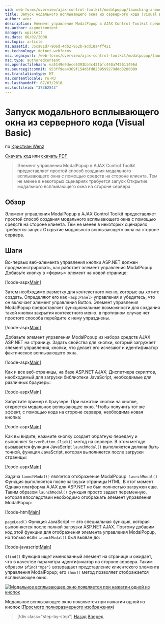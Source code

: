 ```yaml
---
uid: web-forms/overview/ajax-control-toolkit/modalpopup/launching-a-modal-popup-window-from-server-code-vb
title: Запуск модального всплывающего окна из серверного кода (Visual Basic) | Документация Майкрософт
author: wenz
description: Элемент управления ModalPopup в AJAX Control Toolkit предоставляет простой способ создания модального всплывающего окна с помощью средств на стороне клиента. Тем не менее в некоторых сценариях требуется, t...
ms.author: aspnetcontent
manager: wpickett
ms.date: 06/02/2008
ms.topic: article
ms.assetid: 36ca81d7-906d-4db2-952b-add18a4ff421
ms.technology: dotnet-webforms
msc.legacyurl: /web-forms/overview/ajax-control-toolkit/modalpopup/launching-a-modal-popup-window-from-server-code-vb
msc.type: authoredcontent
ms.openlocfilehash: ea5149e9dece5393bb4c431bfc440a745611496d
ms.sourcegitcommit: 953ff9ea4369f154d6fd0239599279ddd3280009
ms.translationtype: MT
ms.contentlocale: ru-RU
ms.lasthandoff: 07/03/2018
ms.locfileid: "37362843"
---
```

<a name="launching-a-modal-popup-window-from-server-code-vb"></a>Запуск модального всплывающего окна из серверного кода (Visual Basic)
====================
по [Кристиан Wenz](https://github.com/wenz)

[Скачать код](http://download.microsoft.com/download/2/4/0/24052038-f942-4336-905b-b60ae56f0dd5/ModalPopup1.vb.zip) или [скачать PDF](http://download.microsoft.com/download/b/6/a/b6ae89ee-df69-4c87-9bfb-ad1eb2b23373/modalpopup1VB.pdf)

> Элемент управления ModalPopup в AJAX Control Toolkit предоставляет простой способ создания модального всплывающего окна с помощью средств на стороне клиента. Тем не менее в некоторых сценариях требуется запуск Открытие модального всплывающего окна на стороне сервера.


## <a name="overview"></a>Обзор

Элемент управления ModalPopup в AJAX Control Toolkit предоставляет простой способ создания модального всплывающего окна с помощью средств на стороне клиента. Тем не менее в некоторых сценариях требуется запуск Открытие модального всплывающего окна на стороне сервера.

## <a name="steps"></a>Шаги

Во-первых веб-элемента управления кнопки ASP.NET должен продемонстрировать, как работает элемент управления ModalPopup. Добавьте кнопку в &lt;формы&gt; элемент на новой странице:

[!code-aspx[Main](launching-a-modal-popup-window-from-server-code-vb/samples/sample1.aspx)]

Затем необходимо разметку для контекстного меню, которые вы хотите создать. Определяют его как `<asp:Panel>` управления и убедитесь, что он включает элемент управления Button. Элемент управления ModalPopup предоставляет функциональные возможности для создания такой кнопки закрытия контекстного меню. в противном случае нет простого способа перейдите к нему упразднены.

[!code-aspx[Main](launching-a-modal-popup-window-from-server-code-vb/samples/sample2.aspx)]

Добавьте элемент управления ModalPopup из набора средств AJAX ASP.NET на страницу. Задать свойства для кнопки, который загружает элемент управления, кнопки, что делает его исчезают и идентификатор фактическое всплывающего окна.

[!code-aspx[Main](launching-a-modal-popup-window-from-server-code-vb/samples/sample3.aspx)]

Как и все веб-страницы, на базе ASP.NET AJAX; Диспетчера скриптов, необходимый для загрузки библиотеки JavaScript, необходимые для различных браузеры:

[!code-aspx[Main](launching-a-modal-popup-window-from-server-code-vb/samples/sample4.aspx)]

Запустите пример в браузере. При нажатии кнопки на кнопке, откроется модальное всплывающее окно. Чтобы получить тот же эффект, с помощью кода на стороне сервера, необходима новая кнопка:

[!code-aspx[Main](launching-a-modal-popup-window-from-server-code-vb/samples/sample5.aspx)]

Как вы видите, нажмите кнопку создает обратную передачу и выполняет `ServerButton_Click()` метод на сервере. В этом методе вызывается функция JavaScript `launchModal()` выполняется должна быть точной, функция JavaScript, которая выполняется после загрузки страницы:

[!code-aspx[Main](launching-a-modal-popup-window-from-server-code-vb/samples/sample6.aspx)]

Задача `launchModal()` является отображение ModalPopup. `launchModal()` Функция выполняется после загрузки страницы HTML. В этот момент Однако платформа AJAX для ASP.NET не был полностью загружен еще. Таким образом `launchModal()` функция просто задает переменную, которая впоследствии необходимо отображать элемент управления ModalPopup:

[!code-html[Main](launching-a-modal-popup-window-from-server-code-vb/samples/sample7.html)]

`pageLoad()` Функция JavaScript — это специальная функция, которая выполняется после полной загрузки ASP.NET AJAX. Поэтому добавим код этой функции для отображения элемента управления ModalPopup, но только если `launchModal()` был вызван до:

[!code-javascript[Main](launching-a-modal-popup-window-from-server-code-vb/samples/sample8.js)]

`$find()` Функция ищет именованный элемент на странице и ожидает, что в качестве параметра идентификатор на стороне сервера. Таким образом `$find("mpe")` возвращает представление клиентского элемента управления ModalPopup; его `show()` метод позволяет отображается всплывающее окно.


[![Модальное всплывающее окно появляется при нажатии одной из кнопок](launching-a-modal-popup-window-from-server-code-vb/_static/image2.png)](launching-a-modal-popup-window-from-server-code-vb/_static/image1.png)

Модальное всплывающее окно появляется при нажатии одной из кнопок ([Просмотр полноразмерного изображения](launching-a-modal-popup-window-from-server-code-vb/_static/image3.png))

> [!div class="step-by-step"]
> [Назад](positioning-a-modalpopup-cs.md)
> [Вперед](using-modalpopup-with-a-repeater-control-vb.md)
